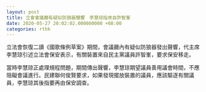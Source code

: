 ```yaml
---
layout: post
title: 立會會議廳有疑似防狼器聲響　李慧琼指來自許智峯
date: 2020-05-27 20:02:02.000000000 +08:00
categories: rthk
---
```


立法會恢復二讀《國歌條例草案》期間，會議廳內有疑似防狼器發出聲響，代主席李慧琼引述立法會保安表示，有關裝置來自民主黨議員許智峯，要求保安移走。

當時李慧琼正處理規程問題，期間傳出聲響，李慧琼期望議員善用議會時間，不應阻礙會議進行。民建聯何俊賢要求，如果發現擺放裝置的議員，應該驅逐有關議員，李慧琼其後指要再由保安調查。
